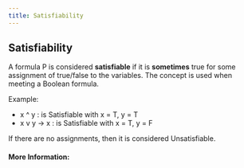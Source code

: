```yaml
---
title: Satisfiability
---
```

## Satisfiability

<!-- The article goes here, in GitHub-flavored Markdown. Feel free to add YouTube videos, images, and CodePen/JSBin embeds  -->

A formula P is considered **satisfiable** if it is **sometimes** true for some assignment of true/false to the variables. The concept is used when meeting a Boolean formula.

Example:
  - x ^ y : is Satisfiable with x = T, y = T
  - x v y -> x : is Satisfiable with x = T, y = F
  
If there are no assignments, then it is considered Unsatisfiable.



#### More Information:
<!-- Please add any articles you think might be helpful to read before writing the article -->
